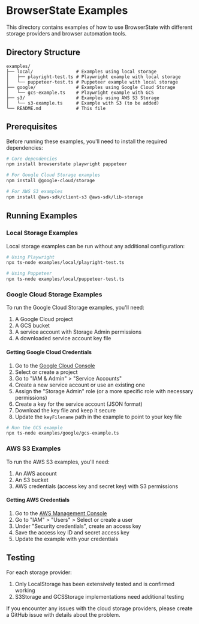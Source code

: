 # BrowserState Examples

This directory contains examples of how to use BrowserState with different storage providers and browser automation tools.

## Directory Structure

```
examples/
├── local/                # Examples using local storage
│   ├── playright-test.ts # Playwright example with local storage
│   └── puppeteer-test.ts # Puppeteer example with local storage
├── google/               # Examples using Google Cloud Storage
│   └── gcs-example.ts    # Playwright example with GCS
├── s3/                   # Examples using AWS S3 Storage
│   └── s3-example.ts     # Example with S3 (to be added)
└── README.md             # This file
```

## Prerequisites

Before running these examples, you'll need to install the required dependencies:

```bash
# Core dependencies
npm install browserstate playwright puppeteer

# For Google Cloud Storage examples
npm install @google-cloud/storage

# For AWS S3 examples
npm install @aws-sdk/client-s3 @aws-sdk/lib-storage
```

## Running Examples

### Local Storage Examples

Local storage examples can be run without any additional configuration:

```bash
# Using Playwright
npx ts-node examples/local/playright-test.ts

# Using Puppeteer
npx ts-node examples/local/puppeteer-test.ts
```

### Google Cloud Storage Examples

To run the Google Cloud Storage examples, you'll need:

1. A Google Cloud project
2. A GCS bucket
3. A service account with Storage Admin permissions
4. A downloaded service account key file

#### Getting Google Cloud Credentials

1. Go to the [Google Cloud Console](https://console.cloud.google.com/)
2. Select or create a project
3. Go to "IAM & Admin" > "Service Accounts"
4. Create a new service account or use an existing one
5. Assign the "Storage Admin" role (or a more specific role with necessary permissions)
6. Create a key for the service account (JSON format)
7. Download the key file and keep it secure
8. Update the `keyFilename` path in the example to point to your key file

```bash
# Run the GCS example
npx ts-node examples/google/gcs-example.ts
```

### AWS S3 Examples

To run the AWS S3 examples, you'll need:

1. An AWS account
2. An S3 bucket
3. AWS credentials (access key and secret key) with S3 permissions

#### Getting AWS Credentials

1. Go to the [AWS Management Console](https://aws.amazon.com/console/)
2. Go to "IAM" > "Users" > Select or create a user
3. Under "Security credentials", create an access key
4. Save the access key ID and secret access key
5. Update the example with your credentials

## Testing

For each storage provider:

1. Only LocalStorage has been extensively tested and is confirmed working
2. S3Storage and GCSStorage implementations need additional testing

If you encounter any issues with the cloud storage providers, please create a GitHub issue with details about the problem. 